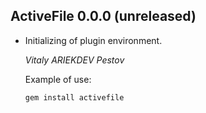 ## ActiveFile 0.0.0 (unreleased) ##

*   Initializing of plugin environment.

    *Vitaly ARIEKDEV Pestov*

    Example of use:

        gem install activefile
